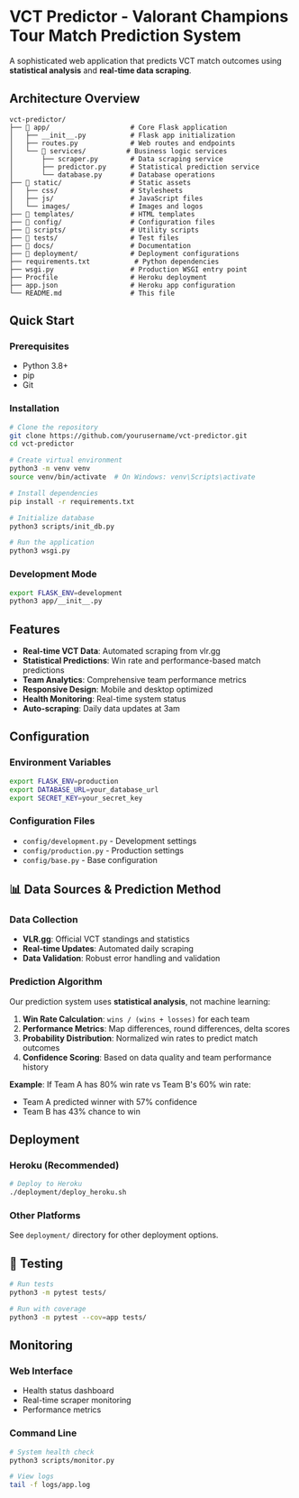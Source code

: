 # VCT Predictor - Valorant Champions Tour Match Prediction System

A sophisticated web application that predicts VCT match outcomes using **statistical analysis** and **real-time data scraping**.

## Architecture Overview

```
vct-predictor/
├── 📁 app/                    # Core Flask application
│   ├── __init__.py           # Flask app initialization
│   ├── routes.py             # Web routes and endpoints
│   └── 📁 services/          # Business logic services
│       ├── scraper.py        # Data scraping service
│       ├── predictor.py      # Statistical prediction service
│       └── database.py       # Database operations
├── 📁 static/                 # Static assets
│   ├── css/                  # Stylesheets
│   ├── js/                   # JavaScript files
│   └── images/               # Images and logos
├── 📁 templates/              # HTML templates
├── 📁 config/                 # Configuration files
├── 📁 scripts/                # Utility scripts
├── 📁 tests/                  # Test files
├── 📁 docs/                   # Documentation
├── 📁 deployment/             # Deployment configurations
├── requirements.txt           # Python dependencies
├── wsgi.py                   # Production WSGI entry point
├── Procfile                  # Heroku deployment
├── app.json                  # Heroku app configuration
└── README.md                 # This file
```

## Quick Start

### Prerequisites
- Python 3.8+
- pip
- Git

### Installation
```bash
# Clone the repository
git clone https://github.com/yourusername/vct-predictor.git
cd vct-predictor

# Create virtual environment
python3 -m venv venv
source venv/bin/activate  # On Windows: venv\Scripts\activate

# Install dependencies
pip install -r requirements.txt

# Initialize database
python3 scripts/init_db.py

# Run the application
python3 wsgi.py
```

### Development Mode
```bash
export FLASK_ENV=development
python3 app/__init__.py
```

## Features

- **Real-time VCT Data**: Automated scraping from vlr.gg
- **Statistical Predictions**: Win rate and performance-based match predictions
- **Team Analytics**: Comprehensive team performance metrics
- **Responsive Design**: Mobile and desktop optimized
- **Health Monitoring**: Real-time system status
- **Auto-scraping**: Daily data updates at 3am

## Configuration

### Environment Variables
```bash
export FLASK_ENV=production
export DATABASE_URL=your_database_url
export SECRET_KEY=your_secret_key
```

### Configuration Files
- `config/development.py` - Development settings
- `config/production.py` - Production settings
- `config/base.py` - Base configuration

## 📊 Data Sources & Prediction Method

### **Data Collection**
- **VLR.gg**: Official VCT standings and statistics
- **Real-time Updates**: Automated daily scraping
- **Data Validation**: Robust error handling and validation

### **Prediction Algorithm**
Our prediction system uses **statistical analysis**, not machine learning:

1. **Win Rate Calculation**: `wins / (wins + losses)` for each team
2. **Performance Metrics**: Map differences, round differences, delta scores
3. **Probability Distribution**: Normalized win rates to predict match outcomes
4. **Confidence Scoring**: Based on data quality and team performance history

**Example**: If Team A has 80% win rate vs Team B's 60% win rate:
- Team A predicted winner with 57% confidence
- Team B has 43% chance to win

## Deployment

### Heroku (Recommended)
```bash
# Deploy to Heroku
./deployment/deploy_heroku.sh
```

### Other Platforms
See `deployment/` directory for other deployment options.

## 🧪 Testing

```bash
# Run tests
python3 -m pytest tests/

# Run with coverage
python3 -m pytest --cov=app tests/
```

## Monitoring

### Web Interface
- Health status dashboard
- Real-time scraper monitoring
- Performance metrics

### Command Line
```bash
# System health check
python3 scripts/monitor.py

# View logs
tail -f logs/app.log
```
